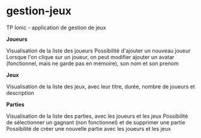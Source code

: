 # gestion-jeux
TP Ionic - application de gestion de jeux

__Joueurs__

Visualisation de la liste des joueurs
Possibilité d'ajouter un nouveau joueur
Lorsque l'on clique sur un joueur, on peut modifier ajouter un avatar (fonctionnel, mais ne garde pas en mémoire), son nom et son prenom

__Jeux__

Visualisation de la liste des jeux, avec leur titre, durée, nombre de joueurs et description

__Parties__

Visualisation de la liste des parties, avec les joueurs et les jeux
Possibilité de sélectionner un gagnant (non fonctionnel) et de supprimer une partie
Possibilité de créer une nouvelle partie avec les joueurs et les jeux
